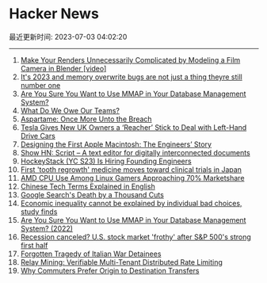 # Hacker News

最近更新时间: 2023-07-03 04:02:20

--- 
1. [Make Your Renders Unnecessarily Complicated by Modeling a Film Camera in Blender [video]](https://www.youtube.com/watch?v=YE9rEQAGpLw) 
2. [It's 2023 and memory overwrite bugs are not just a thing theyre still number one](https://www.theregister.com/2023/06/29/cwe_top_25_2023/) 
3. [Are You Sure You Want to Use MMAP in Your Database Management System?](https://db.cs.cmu.edu/mmap-cidr2022/) 
4. [What Do We Owe Our Teams?](https://www.mironov.com/owe/) 
5. [Aspartame: Once More Unto the Breach](https://dynomight.net/aspartame/) 
6. [Tesla Gives New UK Owners a ‘Reacher’ Stick to Deal with Left-Hand Drive Cars](https://www.carscoops.com/2023/06/tesla-seriously-gives-uk-owners-reacher-stick-after-cancelling-right-hand-drive-cars/) 
7. [Designing the First Apple Macintosh: The Engineers’ Story](https://spectrum.ieee.org/apple-macintosh) 
8. [Show HN: Script – A text editor for digitally interconnected documents](https://www.use-script.com) 
9. [HockeyStack (YC S23) Is Hiring Founding Engineers](https://www.ycombinator.com/companies/hockeystack/jobs/JehKPk7-founding-backend-engineer) 
10. [First 'tooth regrowth' medicine moves toward clinical trials in Japan](https://mainichi.jp/english/articles/20230609/p2a/00m/0sc/026000c) 
11. [AMD CPU Use Among Linux Gamers Approaching 70% Marketshare](https://www.phoronix.com/news/AMD-CPU-Linux-Gaming-67p) 
12. [Chinese Tech Terms Explained in English](https://16x.engineer/2022/10/18/chinese-tech-terms.html) 
13. [Google Search's Death by a Thousand Cuts](https://matt-rickard.com/google-searchs-death-by-a-thousand-cuts) 
14. [Economic inequality cannot be explained by individual bad choices, study finds](https://phys.org/news/2023-06-economic-inequality-individual-bad-choices.html) 
15. [Are You Sure You Want to Use MMAP in Your Database Management System? (2022)](https://db.cs.cmu.edu/mmap-cidr2022/) 
16. [Recession canceled? U.S. stock market 'frothy' after S&P 500's strong first half](https://www.marketwatch.com/story/recession-canceled-u-s-stock-market-pretty-frothy-after-s-p-500s-strongest-first-half-since-2019-2b75f7a2) 
17. [Forgotten Tragedy of Italian War Detainees](https://www3.nhk.or.jp/nhkworld/en/news/backstories/816/) 
18. [Relay Mining: Verifiable Multi-Tenant Distributed Rate Limiting](https://arxiv.org/abs/2305.10672) 
19. [Why Commuters Prefer Origin to Destination Transfers](https://pedestrianobservations.com/2023/06/30/why-commuters-prefer-origin-to-destination-transfers/) 
